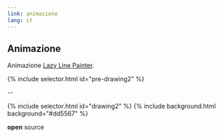 ```yaml
---
link: animazione
lang: it
---
```


## Animazione

Animazione [Lazy Line Painter][lazy-line-painter].

{% include selector.html id="pre-drawing2" %}

[lazy-line-painter]:https://github.com/camoconnell/lazy-line-painter/

--

{% include selector.html id="drawing2" %}
{% include background.html background="#dd5567" %}

**open** source
